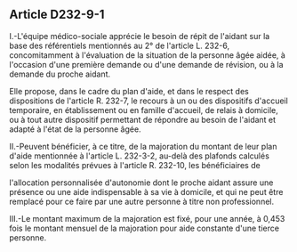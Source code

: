 ## Article D232-9-1

I.-L'équipe médico-sociale apprécie le besoin de répit de l'aidant sur la base des référentiels mentionnés au
2° de l'article L. 232-6, concomitamment à l'évaluation de la situation de la personne âgée aidée, à l'occasion
d'une première demande ou d'une demande de révision, ou à la demande du proche aidant.

Elle propose, dans le cadre du plan d'aide, et dans le respect des dispositions de l'article R. 232-7, le recours à
un ou des dispositifs d'accueil temporaire, en établissement ou en famille d'accueil, de relais à domicile, ou à
tout autre dispositif permettant de répondre au besoin de l'aidant et adapté à l'état de la personne âgée.

II.-Peuvent bénéficier, à ce titre, de la majoration du montant de leur plan d'aide mentionnée à l'article L.
232-3-2, au-delà des plafonds calculés selon les modalités prévues à l'article R. 232-10, les bénéficiaires de


l'allocation personnalisée d'autonomie dont le proche aidant assure une présence ou une aide indispensable à
sa vie à domicile, et qui ne peut être remplacé pour ce faire par une autre personne à titre non professionnel.

III.-Le montant maximum de la majoration est fixé, pour une année, à 0,453 fois le montant mensuel de la
majoration pour aide constante d'une tierce personne.

